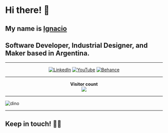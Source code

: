 # Hi there! 👋

## My name is [Ignacio](https://ignaciopaez.vercel.app/)
## Software Developer, Industrial Designer, and Maker based in Argentina.

---

<p align="center">
  <a href="https://www.linkedin.com/in/ignaciopaezz/"><img src="https://img.icons8.com/ios-glyphs/30/000000/linkedin.png" alt="LinkedIn"/></a>
  <a href="https://www.youtube.com/channel/UCtGBCJyVTTrEOJK3pSUXQIw"><img src="https://img.icons8.com/ios-glyphs/30/000000/youtube-play.png" alt="YouTube"/></a>
  <a href="https://www.behance.net/ignaciopaez"><img src="https://img.icons8.com/ios-glyphs/30/000000/behance.png" alt="Behance"/></a>
</p>

---

<p align="center"> 
  <b>Visitor count</b><br>
  <img src="https://profile-counter.glitch.me/nachopaezz/count.svg" />
</p>

---

![dino](https://user-images.githubusercontent.com/76179696/142251827-6b6c4dd8-2ba5-4f18-8600-1789761ab093.gif)

---

## Keep in touch! 🤜🤛
